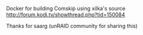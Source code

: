 Docker for building Comskip using xilka's source
http://forum.kodi.tv/showthread.php?tid=150084

Thanks for saarg (unRAID community for sharing this)



